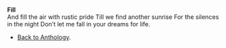 **Fill**  
And fill the air with rustic pride
Till we find another sunrise
For the silences in the night
Don’t let me fall in your dreams for life.  

- <a href="https://kushalsamant.github.io/anthology.html">Back to Anthology</a>.  